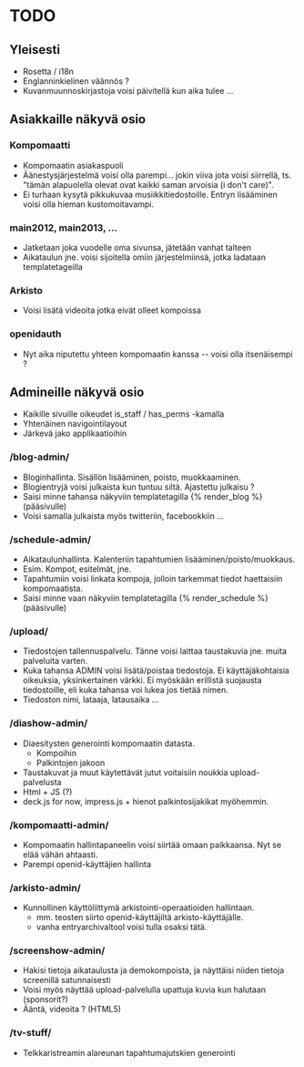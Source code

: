 # TODO

## Yleisesti

* Rosetta / i18n
* Englanninkielinen väännös ?
* Kuvanmuunnoskirjastoja voisi päivitellä kun aika tulee ...

## Asiakkaille näkyvä osio

### Kompomaatti
* Kompomaatin asiakaspuoli
* Äänestysjärjestelmä voisi olla parempi... jokin viiva jota voisi siirrellä, ts. "tämän alapuolella
  olevat ovat kaikki saman arvoisia (i don't care)".
* Ei turhaan kysytä pikkukuvaa musiikkitiedostoille. Entryn lisääminen voisi olla hieman kustomoitavampi.

### main2012, main2013, ...
* Jatketaan joka vuodelle oma sivunsa, jätetään vanhat talteen
* Aikataulun jne. voisi sijoitella omiin järjestelmiinsä, jotka ladataan templatetageilla

### Arkisto
* Voisi lisätä videoita jotka eivät olleet kompoissa

### openidauth
* Nyt aika niputettu yhteen kompomaatin kanssa -- voisi olla itsenäisempi ?

## Admineille näkyvä osio

* Kaikille sivuille oikeudet is_staff / has_perms -kamalla
* Yhtenäinen navigointilayout
* Järkevä jako applikaatioihin

### /blog-admin/

* Bloginhallinta. Sisällön lisääminen, poisto, muokkaaminen.
* Blogientryjä voisi julkaista kun tuntuu siltä. Ajastettu julkaisu ?
* Saisi minne tahansa näkyviin templatetagilla {% render_blog %} (pääsivulle)
* Voisi samalla julkaista myös twitteriin, facebookkiin ...

### /schedule-admin/

* Aikataulunhallinta. Kalenteriin tapahtumien lisääminen/poisto/muokkaus.
* Esim. Kompot, esitelmät, jne.
* Tapahtumiin voisi linkata kompoja, jolloin tarkemmat tiedot haettaisiin kompomaatista.
* Saisi minne vaan näkyviin templatetagilla {% render_schedule %} (pääsivulle)

### /upload/

* Tiedostojen tallennuspalvelu. Tänne voisi laittaa taustakuvia jne. muita palveluita varten.
* Kuka tahansa ADMIN voisi lisätä/poistaa tiedostoja. Ei käyttäjäkohtaisia oikeuksia, yksinkertainen
  värkki. Ei myöskään erillistä suojausta tiedostoille, eli kuka tahansa voi lukea jos tietää nimen.
* Tiedoston nimi, lataaja, latausaika ...
  
### /diashow-admin/

* Diaesitysten generointi kompomaatin datasta.
  * Kompoihin
  * Palkintojen jakoon
* Taustakuvat ja muut käytettävät jutut voitaisiin noukkia upload-palvelusta
* Html + JS (?)
* deck.js for now, impress.js + hienot palkintosijakikat myöhemmin.

### /kompomaatti-admin/

* Kompomaatin hallintapaneelin voisi siirtää omaan paikkaansa. Nyt se elää vähän ahtaasti.
* Parempi openid-käyttäjien hallinta

### /arkisto-admin/

* Kunnollinen käyttöliittymä arkistointi-operaatioiden hallintaan.
  * mm. teosten siirto openid-käyttäjiltä arkisto-käyttäjälle.
  * vanha entryarchivaltool voisi tulla osaksi tätä.
  
### /screenshow-admin/

* Hakisi tietoja aikataulusta ja demokompoista, ja näyttäisi niiden tietoja screenillä satunnaisesti
* Voisi myös näyttää upload-palvelulla upattuja kuvia kun halutaan (sponsorit?)
* Ääntä, videoita ? (HTML5)

### /tv-stuff/
* Telkkaristreamin alareunan tapahtumajutskien generointi
